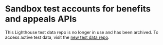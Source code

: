 # Sandbox test accounts for benefits and appeals APIs

This Lighthouse test data repo is no longer in use and has been archived. To access active test data, visit the [new test data repo](https://developer.va.gov/explore/api/benefits-claims/test-users).
